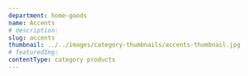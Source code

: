 ```yaml
---
department: home-goods
name: Accents
# description:
slug: accents
thumbnail: ../../images/category-thumbnails/accents-thumbnail.jpg
# featuredImg:
contentType: category products
---
```

